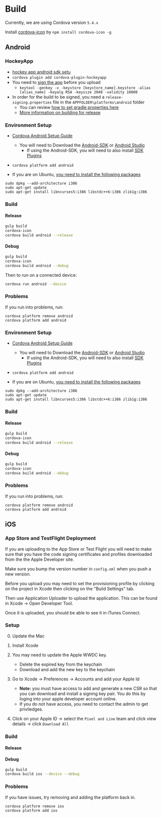 # Build

Currently, we are using Cordova version `5.4.x`

Install [cordova-icon](https://www.npmjs.com/package/cordova-icon) by `npm install cordova-icon -g`

## Android

### HockeyApp

* [hockey app android sdk setu](http://support.hockeyapp.net/kb/client-integration-android/hockeyapp-for-android-sdk)
* `cordova plugin add cordova-plugin-hockeyapp`
* You need to [sign the app](https://cordova.apache.org/docs/en/dev/guide/platforms/android/#signing-an-app) before you upload
    * `keytool -genkey -v -keystore [keystore_name].keystore -alias [alias_name] -keyalg RSA -keysize 2048 -validity 10000`
* In order for the build to be signed, you need a `release-signing.properties` file in the `APPFOLDER\platforms\android` folder
    * You can review [how to set gradle properties here](https://cordova.apache.org/docs/en/dev/guide/platforms/android/#setting-gradle-properties)
    * [More information on building for release](http://ionicframework.com/docs/guide/publishing.html)

### Environment Setup
  * [Cordova Android Setup Guide](https://cordova.apache.org/docs/en/5.4.0/guide/platforms/android/index.html)
    * You will need to Download the [Android-SDK](http://developer.android.com/sdk/installing/index.html?pkg=tools) or [Android Studio](http://developer.android.com/sdk/index.html)
        * If using the Android-SDK, you will need to also install [SDK Plugins](http://developer.android.com/sdk/installing/adding-packages.html)
       
  * `cordova platform add android`
  
  * If you are on Ubuntu, [you need to install the following packages](http://developer.android.com/sdk/installing/index.html?pkg=tools)
  
```shell
sudo dpkg --add-architecture i386
sudo apt-get update
sudo apt-get install libncurses5:i386 libstdc++6:i386 zlib1g:i386
```
 
### Build

#### Release


```bash
gulp build
cordova-icon
cordova build android --release
```

#### Debug


```bash
gulp build
cordova-icon
cordova build android --debug
```

Then to run on a connected device: 

```bash
cordova run android --device
```


### Problems

If you run into problems, run: 

```shell
cordova platform remove android
cordova platform add android
```
  
### Environment Setup
  * [Cordova Android Setup Guide](https://cordova.apache.org/docs/en/5.4.0/guide/platforms/android/index.html)
    * You will need to Download the [Android-SDK](http://developer.android.com/sdk/installing/index.html?pkg=tools) or [Android Studio](http://developer.android.com/sdk/index.html)
        * If using the Android-SDK, you will need to also install [SDK Plugins](http://developer.android.com/sdk/installing/adding-packages.html)
       
  * `cordova platform add android`
  
  * If you are on Ubuntu, [you need to install the following packages](http://developer.android.com/sdk/installing/index.html?pkg=tools)
  
```shell
sudo dpkg --add-architecture i386
sudo apt-get update
sudo apt-get install libncurses5:i386 libstdc++6:i386 zlib1g:i386
```
 
### Build

#### Release


```bash
gulp build
cordova-icon
cordova build android --release
```

#### Debug


```bash
gulp build
cordova-icon
cordova build android --debug
```


### Problems

If you run into problems, run: 

```shell
cordova platform remove android
cordova platform add android
```
  

## iOS

### App Store and TestFlight Deployment

If you are uploading to the App Store or Test Flight you will need to make sure that you have the code signing certificates and profiles downloaded
from the the Apple Developer site.

Make sure you bump the version number in `config.xml` when you push a new version.

Before you upload you may need to set the provisioning profile by clicking on the project in Xcode then clicking on the "Build Settings" tab.

Then use Application Uploader to upload the application.  This can be found in Xcode -> Open Developer Tool.

Once it is uploaded, you should be able to see it in iTunes Connect.

### Setup

0. Update the Mac
1. Install Xcode
2. You may need to update the Apple WWDC key.
   * Delete the expired key from the keychain
   * Download and add the new key to the keychain
3. Go to Xcode -> Preferences -> Accounts and add your Apple Id
    * **Note:** you must have access to add and generate a new CSR so that you can download and install a signing key pair.
    You do this by loging into your apple developer account online.
    * If you do not have access, you need to contact the admin to get priviledges.

4. Click on your Apple ID -> select the `Pixel and Line` team and click view details -> click `Download All`


### Build

#### Release

#### Debug

```bash
gulp build
cordova build ios --device --debug

```


### Problems

If you have issues, try removing and adding the platform back in.

```bash
cordova platform remove ios
cordova platform add ios
```
